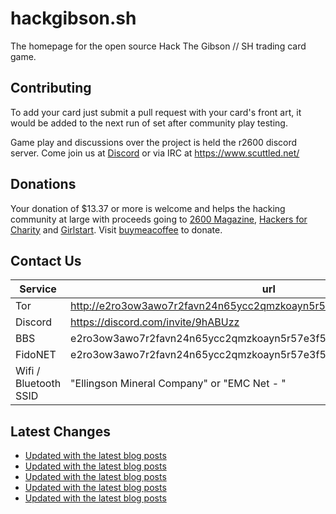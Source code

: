 # hackgibson.sh
The homepage for the open source Hack The Gibson // SH trading card game.


## Contributing

To add your card just submit a pull request with your card's front art, it would be added to the next run of set after community play testing.

Game play and discussions over the project is held the r2600 discord server. Come join us at [Discord](https://discord.com/invite/9hABUzz) or via IRC at https://www.scuttled.net/


## Donations

Your donation of $13.37 or more is welcome and helps the hacking community at large with proceeds going to [2600 Magazine](https://2600.com/), [Hackers for Charity](https://hackersforcharity.org) and [Girlstart](https://girlstart.org).  Visit [buymeacoffee](https://www.buymeacoffee.com/hackgibson.sh) to donate.


## Contact Us

Service | url
-|-
Tor | http://e2ro3ow3awo7r2favn24n65ycc2qmzkoayn5r57e3f56nvjwdcgg32ad.onion
Discord | https://discord.com/invite/9hABUzz
BBS | e2ro3ow3awo7r2favn24n65ycc2qmzkoayn5r57e3f56nvjwdcgg32ad.onion:23
FidoNET | e2ro3ow3awo7r2favn24n65ycc2qmzkoayn5r57e3f56nvjwdcgg32ad.onion:24554
Wifi / Bluetooth SSID | "Ellingson Mineral Company" or "EMC Net - <fidonet address>"

## Latest Changes
<!-- BLOG-POST-LIST:START -->
- [Updated with the latest blog posts](https://github.com/DFW2600/hackgibson.sh/commit/163119a0a9dd338d6cb3016221a5cda2e2097293)
- [Updated with the latest blog posts](https://github.com/DFW2600/hackgibson.sh/commit/b2a7803f4ea8644c556025a7d9ab527df1a88d48)
- [Updated with the latest blog posts](https://github.com/DFW2600/hackgibson.sh/commit/547a5f3c03ef5b5c40b87de8da1bee3c922befa5)
- [Updated with the latest blog posts](https://github.com/DFW2600/hackgibson.sh/commit/1de095e52ff18fb974f96f4a7741afb2737c204e)
- [Updated with the latest blog posts](https://github.com/DFW2600/hackgibson.sh/commit/f258af3529bfb1e8df8963b652533c6aca7e3cae)
<!-- BLOG-POST-LIST:END -->
